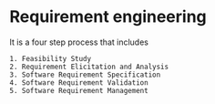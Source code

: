# Requirement engineering
  
  It is a four step process that includes 
  
    1. Feasibility Study  
    2. Requirement Elicitation and Analysis  
    3. Software Requirement Specification  
    4. Software Requirement Validation  
    5. Software Requirement Management


